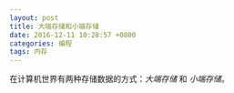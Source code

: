 ```yaml
---
layout: post
title: 大端存储和小端存储 
date: 2016-12-11 10:28:57 +0800
categories: 编程
tags: 内存
---
```


在计算机世界有两种存储数据的方式：*大端存储* 和 *小端存储*。
